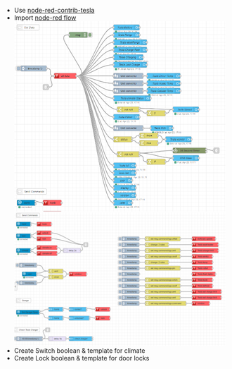 * Use [node-red-contrib-tesla](https://github.com/onokje/node-red-contrib-tesla)
* Import [node-red flow](https://github.com/jgthornburgh/homeassistant-config/blob/master/tesla-flow.json)
  ![text](https://github.com/jgthornburgh/homeassistant-config/blob/master/flow%20pics/get_data.PNG)
  ![text](https://github.com/jgthornburgh/homeassistant-config/blob/master/flow%20pics/send_command.PNG)
* Create Switch boolean & template for climate
* Create Lock  boolean & template for door locks

